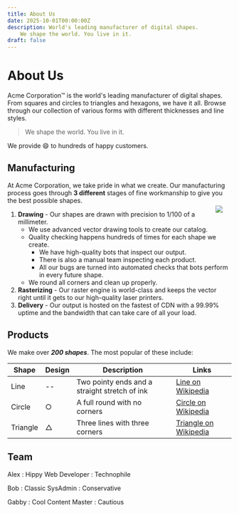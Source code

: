 ```yaml
--- 
title: About Us 
date: 2025-10-01T00:00:00Z 
description: World's leading manufacturer of digital shapes. 
    We shape the world. You live in it. 
draft: false 
---
```

About Us
===

Acme Corporation&trade; is the world's leading manufacturer of digital shapes. From squares and circles to triangles and hexagons, we have it all. Browse through our collection of various forms with different thicknesses and line styles.

>We shape the world. You live in it.

We provide :smile: to hundreds of happy customers.

## Manufacturing

At Acme Corporation, we take pride in what we create. Our manufacturing process goes through **3 different** stages of fine workmanship to give you the best possible shapes.
<img style="float:right; margin: 20px;" src="/image/draw.jpg">

1) **Drawing** - Our shapes are drawn with precision to 1/100 of a millimeter.
   * We use advanced vector drawing tools to create our catalog.
   * Quality checking happens hundreds of times for each shape we create.
     * We have high-quality bots that inspect our output.
     * There is also a manual team inspecting each product.
     * All our bugs are turned into automated checks that bots perform in every future shape.
   * We round all corners and clean up properly.
2) **Rasterizing** - Our raster engine is world-class and keeps the vector right until it gets to our high-quality laser printers.
3) **Delivery** - Our output is hosted on the fastest of CDN with a 99.99% uptime and the bandwidth that can take care of all your load.

## Products

We make over **_200 shapes_**. The most popular of these include:

Shape |  Design| Description | Links
---| --- | --- | --- 
Line | -- |  Two pointy ends and a straight stretch of ink | [Line on Wikipedia](https://en.wikipedia.org/wiki/Line_(geometry))
Circle |  &cir; | A full round with no corners| [Circle on Wikipedia](https://en.wikipedia.org/wiki/Circle)
Triangle |  &#9651; | Three lines with three corners |  [Triangle on Wikipedia](https://en.wikipedia.org/wiki/Triangle)


Team
---

Alex
: Hippy Web Developer
: Technophile

Bob
: Classic SysAdmin
: Conservative

Gabby
: Cool Content Master
: Cautious

